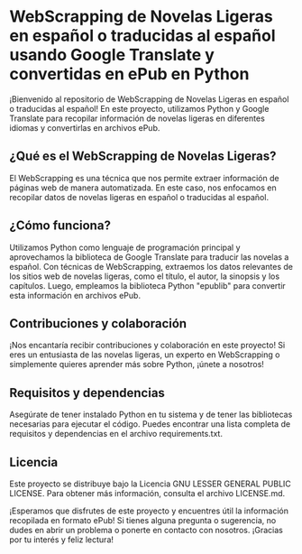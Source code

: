 # WebScrapping de Novelas Ligeras en español o traducidas al español usando Google Translate y convertidas en ePub en Python

¡Bienvenido al repositorio de WebScrapping de Novelas Ligeras en español o traducidas al español! En este proyecto, utilizamos Python y Google Translate para recopilar información de novelas ligeras en diferentes idiomas y convertirlas en archivos ePub.

## ¿Qué es el WebScrapping de Novelas Ligeras?

El WebScrapping es una técnica que nos permite extraer información de páginas web de manera automatizada. En este caso, nos enfocamos en recopilar datos de novelas ligeras en español o traducidas al español.

## ¿Cómo funciona?

Utilizamos Python como lenguaje de programación principal y aprovechamos la biblioteca de Google Translate para traducir las novelas a español. Con técnicas de WebScrapping, extraemos los datos relevantes de los sitios web de novelas ligeras, como el título, el autor, la sinopsis y los capítulos. Luego, empleamos la biblioteca Python "epublib" para convertir esta información en archivos ePub.

## Contribuciones y colaboración

¡Nos encantaría recibir contribuciones y colaboración en este proyecto! Si eres un entusiasta de las novelas ligeras, un experto en WebScrapping o simplemente quieres aprender más sobre Python, ¡únete a nosotros!

## Requisitos y dependencias

Asegúrate de tener instalado Python en tu sistema y de tener las bibliotecas necesarias para ejecutar el código. Puedes encontrar una lista completa de requisitos y dependencias en el archivo requirements.txt.

## Licencia

Este proyecto se distribuye bajo la Licencia GNU LESSER GENERAL PUBLIC LICENSE. Para obtener más información, consulta el archivo LICENSE.md.

¡Esperamos que disfrutes de este proyecto y encuentres útil la información recopilada en formato ePub! Si tienes alguna pregunta o sugerencia, no dudes en abrir un problema o ponerte en contacto con nosotros. ¡Gracias por tu interés y feliz lectura!

